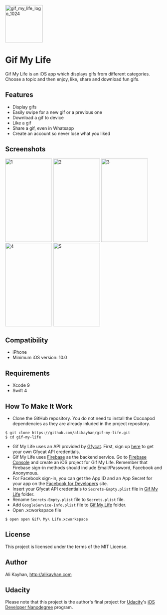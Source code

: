 <a href="https://ibb.co/dZCHNR"><img src="https://preview.ibb.co/jyHj2R/gif_my_life_logo_1024.jpg" alt="gif_my_life_logo_1024" border="0" width ="120" height ="120"></a>

# Gif My Life

Gif My Life is an iOS app which displays gifs from different categories. Choose a topic and then enjoy, like, share and download fun gifs.

## Features

 * Display gifs
 * Easily swipe for a new gif or a previous one
 * Download a gif to device
 * Like a gif
 * Share a gif, even in Whatsapp
 * Create an account so never lose what you liked
 
## Screenshots

<a href="https://ibb.co/fJeye6" target="_blank"><img src="https://preview.ibb.co/kBrYCR/1.jpg" alt="1" border="0" width ="150" height ="267"></a>
<a href="https://ibb.co/eiWpmm" target="_blank"><img src="https://preview.ibb.co/k2b0sR/2.jpg" alt="2" border="0" width ="150" height ="267"></a>
<a href="https://ibb.co/g8ZWz6" target="_blank"><img src="https://preview.ibb.co/fbzye6/3.jpg" alt="3" border="0" width ="150" height ="267"></a>
<a href="https://ibb.co/kggN6m" target="_blank"><img src="https://preview.ibb.co/mDHvRm/4.jpg" alt="4" border="0" width ="150" height ="267"></a>
<a href="https://ibb.co/fxjLsR" target="_blank"><img src="https://preview.ibb.co/hc3rz6/5.jpg" alt="5" border="0" width ="150" height ="267"></a>

## Compatibility
 
 * iPhone
 * Minimum iOS version: 10.0
 
## Requirements

* Xcode 9
* Swift 4

## How To Make It Work

* Clone the GitHub repository. You do not need to install the Cocoapod dependencies as they are already inluded in the project repository.
```
$ git clone https://github.com/alikayhan/gif-my-life.git
$ cd gif-my-life
```

* Gif My Life uses an API provided by [Gfycat](https://gfycat.com/). First, sign up [here](https://developers.gfycat.com/signup) to get your own Gfycat API credentials.
* Gif My Life uses [Firebase](https://firebase.google.com/) as the backend service. Go to [Firebase Console](https://console.firebase.google.com/) and create an iOS project for Gif My Life. Remember that Firebase sign-in methods should include Email/Password, Facebook and Anonymous.
* For Facebook sign-in, you can get the App ID and an App Secret for your app on the [Facebook for Developers](https://developers.facebook.com/) site.
* Insert your Gfycat API credentials to ``Secrets-Empty.plist`` file in [Gif My Life](https://github.com/alikayhan/gif-my-life/tree/master/Gif%20My%20Life) folder.
* Rename ``Secrets-Empty.plist`` file to ``Secrets.plist`` file.
* Add ``GoogleService-Info.plist`` file to [Gif My Life](https://github.com/alikayhan/gif-my-life/tree/master/Gif%20My%20Life) folder.
* Open .xcworkspace file
```
$ open open Gif\ My\ Life.xcworkspace
```

## License

This project is licensed under the terms of the MIT License.

## Author

Ali Kayhan, http://alikayhan.com

## Udacity

Please note that this project is the author's final project for [Udacity](https://www.udacity.com/)'s [iOS Developer Nanodegree](https://www.udacity.com/course/ios-developer-nanodegree--nd003) program.
